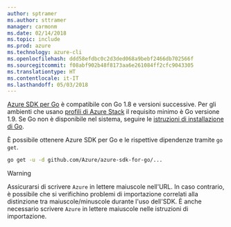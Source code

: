 ```yaml
---
author: sptramer
ms.author: sttramer
manager: carmonm
ms.date: 02/14/2018
ms.topic: include
ms.prod: azure
ms.technology: azure-cli
ms.openlocfilehash: ddd58efdbc0c2d3ded068a9bebf2466db702566f
ms.sourcegitcommit: f08abf902b48f8173aa6e261084ff2cfc9043305
ms.translationtype: HT
ms.contentlocale: it-IT
ms.lasthandoff: 05/03/2018
---
```

[Azure SDK per Go](https://github.com/Azure/azure-sdk-for-go) è compatibile con Go 1.8 e versioni successive. Per gli ambienti che usano [profili di Azure Stack](https://docs.microsoft.com/en-us/azure/azure-stack/azure-stack-version-profiles) il requisito minimo è Go versione 1.9.
Se Go non è disponibile nel sistema, seguire le [istruzioni di installazione di Go](https://golang.org/doc/install).

È possibile ottenere Azure SDK per Go e le rispettive dipendenze tramite `go get`.

```bash
go get -u -d github.com/Azure/azure-sdk-for-go/...
```

> [!WARNING]
> Assicurarsi di scrivere `Azure` in lettere maiuscole nell'URL. In caso contrario, è possibile che si verifichino problemi di importazione correlati alla distinzione tra maiuscole/minuscole durante l'uso dell'SDK. È anche necessario scrivere `Azure` in lettere maiuscole nelle istruzioni di importazione.

